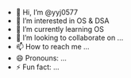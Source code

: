 - 👋 Hi, I’m @yyj0577
- 👀 I’m interested in OS & DSA
- 🌱 I’m currently learning OS
- 💞️ I’m looking to collaborate on ...
- 📫 How to reach me ...
- 😄 Pronouns: ...
- ⚡ Fun fact: ...

<!---
yyj0577/yyj0577 is a ✨ special ✨ repository because its `README.md` (this file) appears on your GitHub profile.
You can click the Preview link to take a look at your changes.
--->
